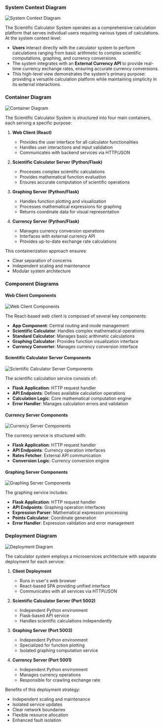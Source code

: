 ### System Context Diagram

![System Context Diagram](./diagrams/context-diagram.png "System Context Diagram")

The Scientific Calculator System operates as a comprehensive calculation platform that serves individual users requiring various types of calculations. At the system context level:

- **Users** interact directly with the calculator system to perform calculations ranging from basic arithmetic to complex scientific computations, graphing, and currency conversions.
- The system integrates with an **External Currency API** to provide real-time currency exchange rates, ensuring accurate currency conversions.
- This high-level view demonstrates the system's primary purpose: providing a versatile calculation platform while maintaining simplicity in its external interactions.

### Container Diagram

![Container Diagram](./diagrams/container-diagram.png "Container Diagram")

The Scientific Calculator System is structured into four main containers, each serving a specific purpose:

1. **Web Client (React)**
   - Provides the user interface for all calculator functionalities
   - Handles user interactions and input validation
   - Communicates with backend services via HTTP/JSON

2. **Scientific Calculator Server (Python/Flask)**
   - Processes complex scientific calculations
   - Provides mathematical function evaluation
   - Ensures accurate computation of scientific operations

3. **Graphing Server (Python/Flask)**
   - Handles function plotting and visualization
   - Processes mathematical expressions for graphing
   - Returns coordinate data for visual representation

4. **Currency Server (Python/Flask)**
   - Manages currency conversion operations
   - Interfaces with external currency API
   - Provides up-to-date exchange rate calculations

This containerization approach ensures:
- Clear separation of concerns
- Independent scaling and maintenance
- Modular system architecture

### Component Diagrams

#### Web Client Components

![Web Client Components](./diagrams/component-diagram-client.png "Web Client Components")

The React-based web client is composed of several key components:
- **App Component**: Central routing and mode management
- **Scientific Calculator**: Handles complex mathematical operations
- **Standard Calculator**: Manages basic arithmetic calculations
- **Graphing Calculator**: Provides function visualization interface
- **Currency Converter**: Manages currency conversion interface

#### Scientific Calculator Server Components

![Scientific Calculator Server Components](./diagrams/component-diagram-scientific.png "Scientific Calculator Server Components")

The scientific calculation service consists of:
- **Flask Application**: HTTP request handler
- **API Endpoints**: Defines available calculation operations
- **Calculation Logic**: Core mathematical computation engine
- **Error Handler**: Manages calculation errors and validation

#### Currency Server Components

![Currency Server Components](./diagrams/component-diagram-currency.png "Currency Server Components")

The currency service is structured with:
- **Flask Application**: HTTP request handler
- **API Endpoints**: Currency operation interfaces
- **Rates Fetcher**: External API communication
- **Conversion Logic**: Currency conversion engine

#### Graphing Server Components

![Graphing Server Components](./diagrams/component-diagram-graphing.png "Graphing Server Components")

The graphing service includes:
- **Flask Application**: HTTP request handler
- **API Endpoints**: Graphing operation interfaces
- **Expression Parser**: Mathematical expression processing
- **Points Calculator**: Coordinate generation
- **Error Handler**: Expression validation and error management

### Deployment Diagram

![Deployment Diagram](./diagrams/deployment-diagram.png "Deployment Diagram")

The calculator system employs a microservices architecture with separate deployment for each service:

1. **Client Deployment**
   - Runs in user's web browser
   - React-based SPA providing unified interface
   - Communicates with all services via HTTP/JSON

2. **Scientific Calculator Server (Port 5002)**
   - Independent Python environment
   - Flask-based API service
   - Handles scientific calculations independently

3. **Graphing Server (Port 5003)**
   - Independent Python environment
   - Specialized for function plotting
   - Isolated graphing computation service

4. **Currency Server (Port 5001)**
   - Independent Python environment
   - Manages currency operations
   - Responsible for crawling exchange rate 

Benefits of this deployment strategy:
- Independent scaling and maintenance
- Isolated service updates
- Clear network boundaries
- Flexible resource allocation
- Enhanced fault isolation